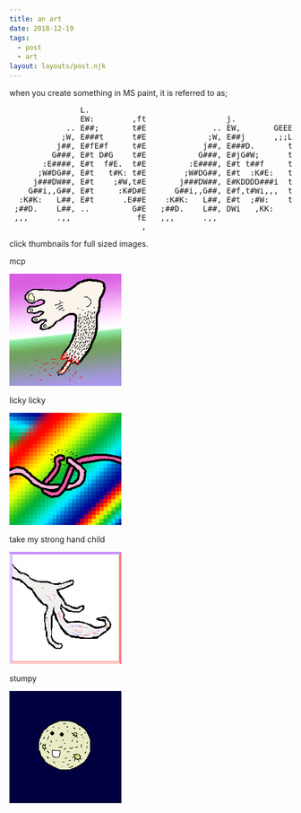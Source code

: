 ```yaml
---
title: an art
date: 2018-12-19
tags:
  - post
  - art
layout: layouts/post.njk
---
```

<p>when you create something in MS paint, it is referred to as;</p>
<pre>
               L.                                                
               EW:        ,ft                 j.                 
            .. E##;       t#E              .. EW,       GEEEEEEEL
           ;W, E###t      t#E             ;W, E##j      ,;;L#K;;.
          j##, E#fE#f     t#E            j##, E###D.       t#E   
         G###, E#t D#G    t#E           G###, E#jG#W;      t#E   
       :E####, E#t  f#E.  t#E         :E####, E#t t##f     t#E   
      ;W#DG##, E#t   t#K: t#E        ;W#DG##, E#t  :K#E:   t#E   
     j###DW##, E#t    ;#W,t#E       j###DW##, E#KDDDD###i  t#E   
    G##i,,G##, E#t     :K#D#E      G##i,,G##, E#f,t#Wi,,,  t#E   
  :K#K:   L##, E#t      .E##E    :K#K:   L##, E#t  ;#W:    t#E   
 ;##D.    L##, ..         G#E   ;##D.    L##, DWi   ,KK:    fE   
 ,,,      .,,              fE   ,,,      .,,                 :   
                            ,                                    </pre>
<p>click thumbnails for full sized images.</p>

<p>mcp</p>
<a href="/img/anArt/mcp.png" target="_blank">
<img src="/img/anArt/itsafoot.png" alt="man-croc-python" style="width:200px;height:200px;">
</a>
<p>licky licky</p>
<a href="/img/anArt/licklick.png" target="_blank">
<img src="/img/anArt/licky.png" alt="love" style="width:200px;height:200px;">
</a>
</a>
<p>take my strong hand child</p>
<a href="/img/anArt/stronghand.png" target="_blank">
<img src="/img/anArt/stronk.png" alt="muh hand" style="width:200px;height:200px;">
</a>
</a>
<p>stumpy</p>
<a href="/img/anArt/stumpzombie.png" target="_blank">
<img src="/img/anArt/stumpy.png" alt="full moon man" style="width:200px;height:200px;">
</a>
